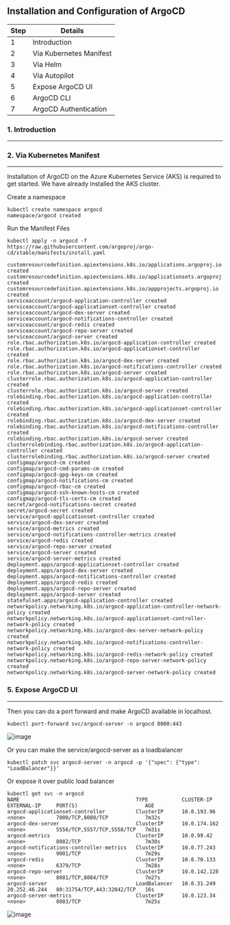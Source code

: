 ## Installation and Configuration of ArgoCD

| Step | Details |
| ----------- | ----------- |
| 1 | Introduction |
| 2 | Via Kubernetes Manifest  |
| 3 | Via Helm |
| 4 | Via Autopilot |
| 5 | Expose ArgoCD UI |
| 6 | ArgoCD CLI |
| 7 | ArgoCD Authentication |


### 1. Introduction 
---

### 2. Via Kubernetes Manifest
---

Installation of ArgoCD on the Azure Kubernetes Service (AKS) is required to get started. We have already installed the AKS cluster.

Create a namespace
```
kubectl create namespace argocd
namespace/argocd created
```

Run the Manifest Files

```
kubectl apply -n argocd -f https://raw.githubusercontent.com/argoproj/argo-cd/stable/manifests/install.yaml

customresourcedefinition.apiextensions.k8s.io/applications.argoproj.io created
customresourcedefinition.apiextensions.k8s.io/applicationsets.argoproj.io created
customresourcedefinition.apiextensions.k8s.io/appprojects.argoproj.io created
serviceaccount/argocd-application-controller created
serviceaccount/argocd-applicationset-controller created
serviceaccount/argocd-dex-server created
serviceaccount/argocd-notifications-controller created
serviceaccount/argocd-redis created
serviceaccount/argocd-repo-server created
serviceaccount/argocd-server created
role.rbac.authorization.k8s.io/argocd-application-controller created
role.rbac.authorization.k8s.io/argocd-applicationset-controller created
role.rbac.authorization.k8s.io/argocd-dex-server created
role.rbac.authorization.k8s.io/argocd-notifications-controller created
role.rbac.authorization.k8s.io/argocd-server created
clusterrole.rbac.authorization.k8s.io/argocd-application-controller created
clusterrole.rbac.authorization.k8s.io/argocd-server created
rolebinding.rbac.authorization.k8s.io/argocd-application-controller created
rolebinding.rbac.authorization.k8s.io/argocd-applicationset-controller created
rolebinding.rbac.authorization.k8s.io/argocd-dex-server created
rolebinding.rbac.authorization.k8s.io/argocd-notifications-controller created
rolebinding.rbac.authorization.k8s.io/argocd-server created
clusterrolebinding.rbac.authorization.k8s.io/argocd-application-controller created
clusterrolebinding.rbac.authorization.k8s.io/argocd-server created
configmap/argocd-cm created
configmap/argocd-cmd-params-cm created
configmap/argocd-gpg-keys-cm created
configmap/argocd-notifications-cm created
configmap/argocd-rbac-cm created
configmap/argocd-ssh-known-hosts-cm created
configmap/argocd-tls-certs-cm created
secret/argocd-notifications-secret created
secret/argocd-secret created
service/argocd-applicationset-controller created
service/argocd-dex-server created
service/argocd-metrics created
service/argocd-notifications-controller-metrics created
service/argocd-redis created
service/argocd-repo-server created
service/argocd-server created
service/argocd-server-metrics created
deployment.apps/argocd-applicationset-controller created
deployment.apps/argocd-dex-server created
deployment.apps/argocd-notifications-controller created
deployment.apps/argocd-redis created
deployment.apps/argocd-repo-server created
deployment.apps/argocd-server created
statefulset.apps/argocd-application-controller created
networkpolicy.networking.k8s.io/argocd-application-controller-network-policy created
networkpolicy.networking.k8s.io/argocd-applicationset-controller-network-policy created
networkpolicy.networking.k8s.io/argocd-dex-server-network-policy created
networkpolicy.networking.k8s.io/argocd-notifications-controller-network-policy created
networkpolicy.networking.k8s.io/argocd-redis-network-policy created
networkpolicy.networking.k8s.io/argocd-repo-server-network-policy created
networkpolicy.networking.k8s.io/argocd-server-network-policy created

```

### 5. Expose ArgoCD UI
---
Then you can do a port forward and make ArgoCD available in localhost.

```
kubectl port-forward svc/argocd-server -n argocd 8080:443
```
![image](https://github.com/swarajitroy/gitops/assets/20844803/a19e4680-30a3-474f-88be-e7020ab9ca96)


Or you can make the service/argocd-server as a loadbalancer 

```
kubectl patch svc argocd-server -n argocd -p '{"spec": {"type": "LoadBalancer"}}'
```

Or expose it over public load balancer

```
kubectl get svc -n argocd
NAME                                      TYPE           CLUSTER-IP     EXTERNAL-IP     PORT(S)                      AGE
argocd-applicationset-controller          ClusterIP      10.0.193.96    <none>          7000/TCP,8080/TCP            7m32s
argocd-dex-server                         ClusterIP      10.0.174.162   <none>          5556/TCP,5557/TCP,5558/TCP   7m31s
argocd-metrics                            ClusterIP      10.0.99.42     <none>          8082/TCP                     7m30s
argocd-notifications-controller-metrics   ClusterIP      10.0.77.243    <none>          9001/TCP                     7m29s
argocd-redis                              ClusterIP      10.0.70.133    <none>          6379/TCP                     7m28s
argocd-repo-server                        ClusterIP      10.0.142.128   <none>          8081/TCP,8084/TCP            7m27s
argocd-server                             LoadBalancer   10.0.31.249    20.252.46.244   80:31754/TCP,443:32042/TCP   16s
argocd-server-metrics                     ClusterIP      10.0.123.34    <none>          8083/TCP                     7m25s

```
![image](https://github.com/swarajitroy/gitops/assets/20844803/0eae470f-9437-45e0-9724-bbf9dc38cd3d)






